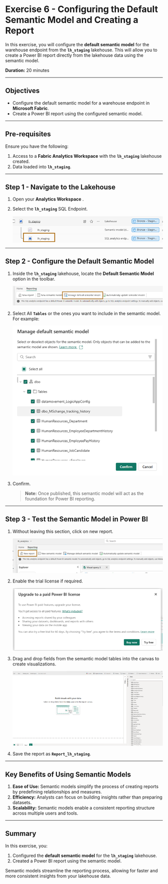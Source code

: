# Exercise 6 - Configuring the Default Semantic Model and Creating a Report

In this exercise, you will configure the **default semantic model** for the warehouse endpoint from the **`lh_staging`** lakehouse. This will allow you to create a Power BI report directly from the lakehouse data using the semantic model.

**Duration:** 20 minutes

---

## Objectives

- Configure the default semantic model for a warehouse endpoint in **Microsoft Fabric**.
- Create a Power BI report using the configured semantic model.

---

## Pre-requisites

Ensure you have the following:

1. Access to a **Fabric Analytics Workspace** with the **`lh_staging`** lakehouse created.
2. Data loaded into **`lh_staging`**.

---

## Step 1 - Navigate to the Lakehouse

1. Open your **Analytics Workspace** .
2. Select the **`lh_staging`** SQL Endpoint.

   ![SQL Endpoint](<../../media/Warehouse Create report/manage default semantic model - (0).png>)

---

## Step 2 - Configure the Default Semantic Model

1. Inside the **`lh_staging`** lakehouse, locate the **Default Semantic Model** option in the toolbar.

   ![Default Semantic Model](<../../media/Warehouse Create report/manage default semantic model - (1).png>)


2. Select All  **`Tables`** or the ones you want to include in the semantic model. For example:
   
   ![Configure Semantic Model](<../../media/Warehouse Create report/manage default semantic model - (2).png>)
   

5. Confirm.

   > **Note:** Once published, this semantic model will act as the foundation for Power BI reporting.

---

## Step 3 - Test the Semantic Model in Power BI

1. Without leaving this section, click on new report.
   
   ![New Report](<../../media/Warehouse Create report/manage default semantic model - (3).png>)

2. Enable the trial license if required.

   ![Trial](<../../media/Warehouse Create report/manage default semantic model - (4).png>)

3. Drag and drop fields from the semantic model tables into the canvas to create visualizations. 

   ![Semantic Model](<../../media/Warehouse Create report/manage default semantic model - (5).png>)

4. Save the report as **`Report_lh_staging`**.

---

## Key Benefits of Using Semantic Models

1. **Ease of Use:** Semantic models simplify the process of creating reports by predefining relationships and measures.
2. **Efficiency:** Analysts can focus on building insights rather than preparing datasets.
3. **Scalability:** Semantic models enable a consistent reporting structure across multiple users and tools.

---

## Summary

In this exercise, you:

1. Configured the **default semantic model** for the **`lh_staging`** lakehouse.
2. Created a Power BI report using the semantic model.

Semantic models streamline the reporting process, allowing for faster and more consistent insights from your lakehouse data.
